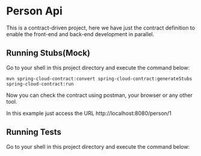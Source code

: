 # Person Api

This is a contract-driven project, here we have just the contract definition to enable the front-end and back-end development in parallel.


## Running Stubs(Mock)

Go to your shell in this project directory and execute the command below:

    mvn spring-cloud-contract:convert spring-cloud-contract:generateStubs spring-cloud-contract:run
    
Now you can check the contract using postman, your browser or any other tool.

In this example just access the URL http://localhost:8080/person/1

 
## Running Tests


Go to your shell in this project directory and execute the command below:

